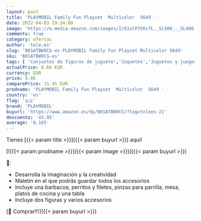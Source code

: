 ```yaml
---
layout: post
title: 'PLAYMOBIL Family Fun Playset  Multicolor  5649 '
date: 2022-04-03 19:24:00
image: 'https://m.media-amazon.com/images/I/61xCPJV6cfL._SL500_._SL400_.jpg'
comments: true
category: ofertas
author: 'tole.es'
slug: 'B01ATBW9CG-es PLAYMOBIL Family Fun Playset Multicolor 5649'
sku: 'B01ATBW9CG-es'
tags: [ 'Conjuntos de figuras de juguete','Juguetes','Juguetes y juegos','Muñecos y figuras','playmobil', ]
actualPrice: 8.66 EUR
currency: EUR
price: 8.66
comparePrice: 15.45 EUR
prodname: 'PLAYMOBIL Family Fun Playset  Multicolor  5649 '
country: 'es'
flag: '🇪🇸'
brand: 'PLAYMOBIL'
buyurl: 'https://www.amazon.es/dp/B01ATBW9CG/?tag=tolees-21'
descuento: '43.95'
average: '8.165'
---
```


Tienes [{{< param title >}}]({{< param buyurl >}}) aqui!

[![{{< param prodname >}}]({{< param image >}})]({{< param buyurl >}})

🔎:

- Desarrolla la imaginación y la creatividad
- Maletín en el que podrás guardar todos los accesorios
- Incluye una barbacoa, perritos y filetes, pinzas para parrilla, mesa, platos de cocina y una tabla
- Incluye dos figuras y varios accesorios

[🛒 Comprar!!!]({{< param buyurl >}})
